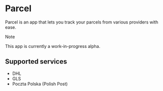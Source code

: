 # Parcel
Parcel is an app that lets you track your parcels from various providers with ease.

> [!NOTE]
> This app is currently a work-in-progress alpha.

## Supported services
- DHL
- GLS
- Poczta Polska (Polish Post)
